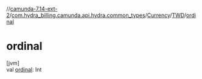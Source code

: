 //[camunda-7.14-ext-2](../../../../index.md)/[com.hydra_billing.camunda.api.hydra.common_types](../../index.md)/[Currency](../index.md)/[TWD](index.md)/[ordinal](ordinal.md)

# ordinal

[jvm]\
val [ordinal](ordinal.md): Int

